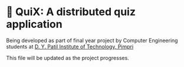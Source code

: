 # 🚀 QuiX: A distributed quiz application

Being developed as part of final year project by Computer Engineering students at [D. Y. Patil Institute of Technology, Pimpri](https://engg.dypvp.edu.in/)

This file will be updated as the project progresses.

